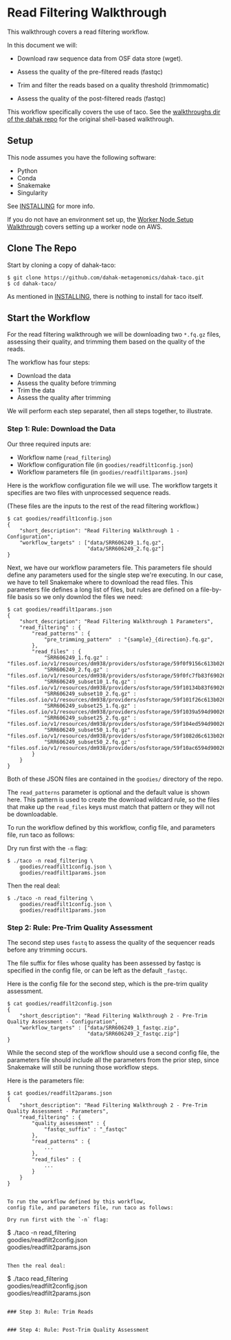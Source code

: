 # Read Filtering Walkthrough

This walkthrough covers a read filtering workflow. 

In this document we will:

* Download raw sequence data from OSF data store (wget).

* Assess the quality of the pre-filtered reads (fastqc)

* Trim and filter the reads based on a quality threshold (trimmomatic)

* Assess the quality of the post-filtered reads (fastqc)

This workflow specifically covers the use of taco.
See the [walkthroughs dir of the dahak repo](https://github.com/dahak-metagenomics/dahak/tree/master/workflows/read_filtering)
for the original shell-based walkthrough.

## Setup

This node assumes you have the following software:

* Python
* Conda
* Snakemake
* Singularity

See [INSTALLING](/INSTALLING.md) for more info.

If you do not have an environment set up, the 
[Worker Node Setup Walkthrough](setup.md)
covers setting up a worker node on AWS.

## Clone The Repo

Start by cloning a copy of dahak-taco:

```
$ git clone https://github.com/dahak-metagenomics/dahak-taco.git
$ cd dahak-taco/
```

As mentioned in [INSTALLING](/INSTALLING.md),
there is nothing to install for taco itself.

## Start the Workflow

For the read filtering walkthrough we will be downloading
two `*.fq.gz` files, assessing their quality,
and trimming them based on the quality of the reads.

The workflow has four steps:

* Download the data
* Assess the quality before trimming
* Trim the data
* Assess the quality after trimming

We will perform each step separatel,
then all steps together, to illustrate.

### Step 1: Rule: Download the Data

Our three required inputs are:

* Workflow name (`read_filtering`)
* Workflow configuration file (in `goodies/readfilt1config.json`)
* Workflow parameters file (in `goodies/readfilt1params.json`)

Here is the workflow configuration file we will use.
The workflow targets it specifies are two files with 
unprocessed sequence reads.

(These files are the inputs to the rest of the 
read filtering workflow.)

```
$ cat goodies/readfilt1config.json
{
    "short_description": "Read Filtering Walkthrough 1 - Configuration",
    "workflow_targets" : ["data/SRR606249_1.fq.gz",
                          "data/SRR606249_2.fq.gz"]
}
```

Next, we have our workflow parameters file.
This parameters file should define any parameters
used for the single step we're executing.
In our case, we have to tell Snakemake 
where to download the read files.
This parameters file defines a long list of files,
but rules are defined on a file-by-file basis
so we only downlod the files we need:

```
$ cat goodies/readfilt1params.json
{
    "short_description": "Read Filtering Walkthrough 1 Parameters",
    "read_filtering" : {
        "read_patterns" : {
            "pre_trimming_pattern"  : "{sample}_{direction}.fq.gz",
        },
        "read_files" : {
            "SRR606249_1.fq.gz" :           "files.osf.io/v1/resources/dm938/providers/osfstorage/59f0f9156c613b026430dbc7",
            "SRR606249_2.fq.gz" :           "files.osf.io/v1/resources/dm938/providers/osfstorage/59f0fc7fb83f69026076be47",
            "SRR606249_subset10_1.fq.gz" :  "files.osf.io/v1/resources/dm938/providers/osfstorage/59f10134b83f69026377611b",
            "SRR606249_subset10_2.fq.gz" :  "files.osf.io/v1/resources/dm938/providers/osfstorage/59f101f26c613b026330e53a",
            "SRR606249_subset25_1.fq.gz" :  "files.osf.io/v1/resources/dm938/providers/osfstorage/59f1039a594d900263120c38",
            "SRR606249_subset25_2.fq.gz" :  "files.osf.io/v1/resources/dm938/providers/osfstorage/59f104ed594d90026411f486",
            "SRR606249_subset50_1.fq.gz" :  "files.osf.io/v1/resources/dm938/providers/osfstorage/59f1082d6c613b026430e5cf",
            "SRR606249_subset50_2.fq.gz" :  "files.osf.io/v1/resources/dm938/providers/osfstorage/59f10ac6594d900262123e77"
        }
    }
}
```

Both of these JSON files are contained in the 
`goodies/` directory of the repo.

The `read_patterns` parameter is optional and the
default value is shown here. This pattern is used
to create the download wildcard rule, so the files 
that make up the `read_files` keys must match that 
pattern or they will not be downloadable.

To run the workflow defined by this workflow,
config file, and parameters file, run taco as follows:

Dry run first with the `-n` flag:

```
$ ./taco -n read_filtering \
    goodies/readfilt1config.json \
    goodies/readfilt1params.json
```

Then the real deal:

```
$ ./taco -n read_filtering \
    goodies/readfilt1config.json \
    goodies/readfilt1params.json
```


### Step 2: Rule: Pre-Trim Quality Assessment

The second step uses `fastq` to assess the 
quality of the sequencer reads before any
trimming occurs.

The file suffix for files whose quality has been
assessed by fastqc is specified in the config file,
or can be left as the default `_fastqc`.

Here is the config file for the second step,
which is the pre-trim quality assessment.

```
$ cat goodies/readfilt2config.json
{
    "short_description": "Read Filtering Walkthrough 2 - Pre-Trim Quality Assessment - Configuration",
    "workflow_targets" : ["data/SRR606249_1_fastqc.zip",
                          "data/SRR606249_2_fastqc.zip"]
}
```

While the second step of the workflow should use a 
second config file, the parameters file should 
include all the parameters from the prior step,
since Snakemake will still be running those workflow steps.

Here is the parameters file:

```
$ cat goodies/readfilt2params.json
{
    "short_description": "Read Filtering Walkthrough 2 - Pre-Trim Quality Assessment - Parameters",
    "read_filtering" : {
        "quality_assessment" : {
            "fastqc_suffix" : "_fastqc"
        },
        "read_patterns" : {
            ...
        },
        "read_files" : {
            ...
        }
    }
}


To run the workflow defined by this workflow,
config file, and parameters file, run taco as follows:

Dry run first with the `-n` flag:

```
$ ./taco -n read_filtering \
    goodies/readfilt2config.json \
    goodies/readfilt2params.json
```

Then the real deal:

```
$ ./taco read_filtering \
    goodies/readfilt2config.json \
    goodies/readfilt2params.json
```

### Step 3: Rule: Trim Reads


### Step 4: Rule: Post-Trim Quality Assessment





